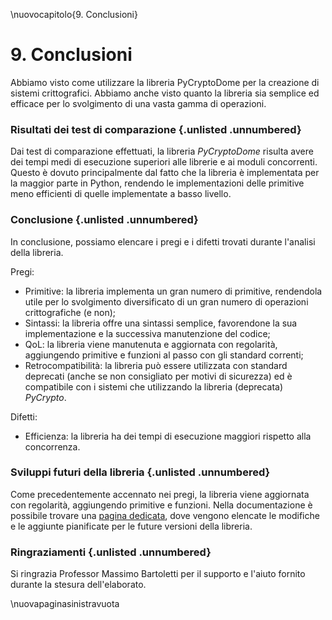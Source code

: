 \nuovocapitolo{9. Conclusioni}

# 9. Conclusioni
Abbiamo visto come utilizzare la libreria PyCryptoDome per la creazione di sistemi crittografici.
Abbiamo anche visto quanto la libreria sia semplice ed efficace per lo svolgimento di una vasta gamma di operazioni.

### Risultati dei test di comparazione {.unlisted .unnumbered}
Dai test di comparazione effettuati, la libreria *PyCryptoDome* risulta avere dei tempi medi di esecuzione superiori alle librerie e ai moduli concorrenti. Questo è dovuto principalmente dal fatto che la libreria è implementata per la maggior parte in Python, rendendo le implementazioni delle primitive meno efficienti di quelle implementate a basso livello.

### Conclusione {.unlisted .unnumbered}
In conclusione, possiamo elencare i pregi e i difetti trovati durante l'analisi della libreria.

Pregi:

- Primitive: la libreria implementa un gran numero di primitive, rendendola utile per lo svolgimento diversificato di un gran numero di operazioni crittografiche (e non);
- Sintassi: la libreria offre una sintassi semplice, favorendone la sua implementazione e la successiva manutenzione del codice;
- QoL: la libreria viene manutenuta e aggiornata con regolarità, aggiungendo primitive e funzioni al passo con gli standard correnti;
- Retrocompatibilità: la libreria può essere utilizzata con standard deprecati (anche se non consigliato per motivi di sicurezza) ed è compatibile con i sistemi che utilizzando la libreria (deprecata) *PyCrypto*.

Difetti:

- Efficienza: la libreria ha dei tempi di esecuzione maggiori rispetto alla concorrenza.

### Sviluppi futuri della libreria {.unlisted .unnumbered}
Come precedentemente accennato nei pregi, la libreria viene aggiornata con regolarità, aggiungendo primitive e funzioni. Nella documentazione è possibile trovare una [pagina dedicata](https://pycryptodome.readthedocs.io/en/latest/src/future.html), dove vengono elencate le modifiche e le aggiunte pianificate per le future versioni della libreria.

### Ringraziamenti {.unlisted .unnumbered}
Si ringrazia Professor Massimo Bartoletti per il supporto e l'aiuto fornito durante la stesura dell'elaborato.

\nuovapaginasinistravuota
